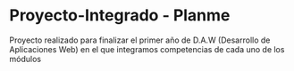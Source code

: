 # Proyecto-Integrado - Planme
Proyecto realizado para finalizar el primer año de D.A.W (Desarrollo de Aplicaciones Web) en el que integramos competencias de cada uno de los módulos

